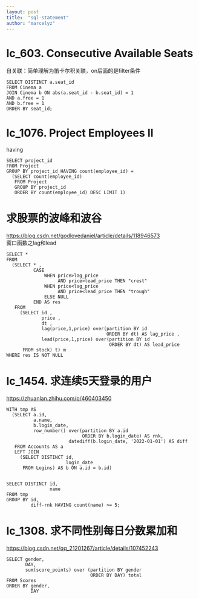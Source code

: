 ```yaml
---
layout: post
title:  "sql-statement"
author: "marcelyz"
---
```


# lc_603. Consecutive Available Seats
自关联：简单理解为笛卡尔积关联，on后面的是filter条件
```
SELECT DISTINCT a.seat_id
FROM Cinema a
JOIN Cinema b ON abs(a.seat_id - b.seat_id) = 1
AND a.free = 1
AND b.free = 1
ORDER BY seat_id;
```

# lc_1076. Project Employees II
having
```
SELECT project_id
FROM Project
GROUP BY project_id HAVING count(employee_id) =
  (SELECT count(employee_id)
   FROM Project
   GROUP BY project_id
   ORDER BY count(employee_id) DESC LIMIT 1)
```

# 求股票的波峰和波谷
https://blog.csdn.net/godlovedaniel/article/details/118946573  
窗口函数之lag和lead
```
SELECT *
FROM
  (SELECT * ,
          CASE
              WHEN price>lag_price
                   AND price>lead_price THEN "crest"
              WHEN price<lag_price
                   AND price<lead_price THEN "trough"
              ELSE NULL
          END AS res
   FROM
     (SELECT id ,
             price ,
             dt ,
             lag(price,1,price) over(partition BY id
                                     ORDER BY dt) AS lag_price ,
             lead(price,1,price) over(partition BY id
                                      ORDER BY dt) AS lead_price
      FROM stock) t) m
WHERE res IS NOT NULL
```

# lc_1454. 求连续5天登录的用户
https://zhuanlan.zhihu.com/p/460403450  
```
WITH tmp AS
  (SELECT a.id,
          a.name,
          b.login_date,
          row_number() over(partition BY a.id
                            ORDER BY b.login_date) AS rnk,
                       datediff(b.login_date, '2022-01-01') AS diff
   FROM Accounts AS a
   LEFT JOIN
     (SELECT DISTINCT id,
                      login_date
      FROM Logins) AS b ON a.id = b.id)


SELECT DISTINCT id,
                name
FROM tmp
GROUP BY id,
         diff-rnk HAVING count(name) >= 5;
```

# lc_1308. 求不同性别每日分数累加和
https://blog.csdn.net/qq_21201267/article/details/107452243
```
SELECT gender,
       DAY,
       sum(score_points) over (partition BY gender
                               ORDER BY DAY) total
FROM Scores
ORDER BY gender,
         DAY
```